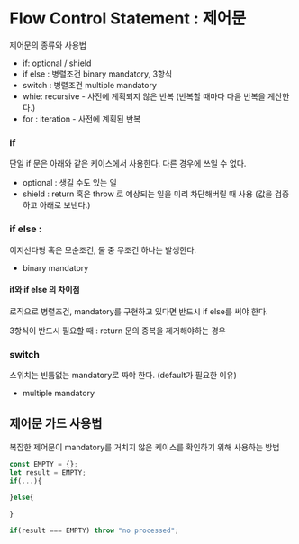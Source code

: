 # Flow Control Statement : 제어문



제어문의 종류와 사용법

- if: optional / shield
- if else : 병렬조건 binary mandatory, 3항식
- switch : 병렬조건 multiple mandatory
- whie: recursive - 사전에 계획되지 않은 반복 (반복할 때마다 다음 반복을 계산한다.)
- for : iteration - 사전에 계획된 반복



### if

단일 if 문은 아래와 같은 케이스에서 사용한다. 다른 경우에 쓰일 수 없다.

- optional : 생길 수도 있는 일
- shield : return 혹은 throw 로 예상되는 일을 미리 차단해버릴 때 사용 (값을 검증하고 아래로 보낸다.)



### if else : 

이지선다형 혹은 모순조건, 둘 중 무조건 하나는 발생한다.

- binary mandatory



#### if와 if else 의 차이점

로직으로 병렬조건, mandatory를 구현하고 있다면 반드시 if else를 써야 한다. 



3항식이 반드시 필요할 때 : return 문의 중복을 제거해야하는 경우



### switch 

스위치는 빈틈없는 mandatory로 짜야 한다. (default가 필요한 이유)

- multiple mandatory



## 제어문 가드 사용법

복잡한 제어문이 mandatory를 거치지 않은 케이스를 확인하기 위해 사용하는 방법

```javascript
const EMPTY = {};
let result = EMPTY;
if(...){
   
}else{
    
}

if(result === EMPTY) throw "no processed";
```

